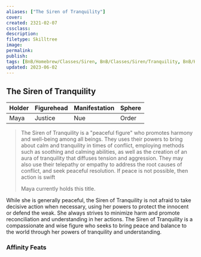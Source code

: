 ```yaml
---
aliases: ["The Siren of Tranquility"]
cover: 
created: 2321-02-07
cssclass: 
description: 
filetype: Skilltree
image: 
permalink: 
publish: 
tags: [BnB/Homebrew/Classes/Siren, BnB/Classes/Siren/Tranquility, BnB/Homebrew/WIP]
updated: 2023-06-02
---
```


## The Siren of Tranquility

| Holder | Figurehead | Manifestation | Sphere |
|--------|------------|---------------|--------|
| Maya   | Justice    | Nue           | Order  |

>
>The Siren of Tranquility is a "peaceful figure" who promotes harmony and well-being among all beings. They uses their powers to bring about calm and tranquility in times of conflict, employing methods such as soothing and calming abilities, as well as the creation of an aura of tranquility that diffuses tension and aggression. They may also use their telepathy or empathy to address the root causes of conflict, and seek peaceful resolution. If peace is not possible, then action is swift
>
>Maya currently holds this title.

While she is generally peaceful, the Siren of Tranquility is not afraid to take decisive action when necessary, using her powers to protect the innocent or defend the weak. She always strives to minimize harm and promote reconciliation and understanding in her actions. The Siren of Tranquility is a compassionate and wise figure who seeks to bring peace and balance to the world through her powers of tranquility and understanding.

### Affinity Feats